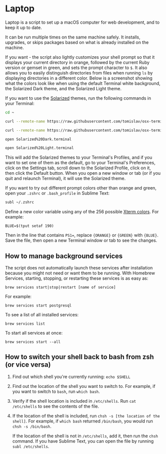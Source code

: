 Laptop
======
Laptop is a script to set up a macOS computer for web development, and to keep
it up to date.

It can be run multiple times on the same machine safely. It installs,
upgrades, or skips packages based on what is already installed on the machine.

If you want - the script also lightly customizes your shell prompt so that it displays your
current directory in orange, followed by the current Ruby version or gemset in
green, and sets the prompt character to `$`. It also allows you to easily
distinguish directories from files when running `ls` by displaying directories
in a different color. Below is a screenshot showing what the colors look like
when using the default Terminal white background, the Solarized Dark theme, and the Solarized Light theme.

If you want to use the [Solarized](http://ethanschoonover.com/solarized)
themes, run the following commands in your Terminal:
```bash
cd ~

curl --remote-name https://raw.githubusercontent.com/tomislav/osx-terminal.app-colors-solarized/master/Solarized%20Dark.terminal

curl --remote-name https://raw.githubusercontent.com/tomislav/osx-terminal.app-colors-solarized/master/Solarized%20Light.terminal

open Solarized%20Dark.terminal

open Solarized%20Light.terminal
```

This will add the Solarized themes to your Terminal's Profiles, and if you want to set one of them as the default, go to your Terminal's Preferences,
click on the Settings tab, scroll down to the Solarized Profile, click on it,
then click the Default button. When you open a new window or tab (or if you quit and relaunch Terminal), it will use the Solarized theme.

If you want to try out different prompt colors other than orange and green,
open your `.zshrc` or `.bash_profile` in Sublime Text:

```sh
subl ~/.zshrc
```

Define a new color variable using any of the 256 possible [Xterm colors](http://upload.wikimedia.org/wikipedia/commons/9/95/Xterm_color_chart.png). For example:

```
BLUE=$(tput setaf 190)
```

Then in the line that contains `PS1=`, replace `{ORANGE}` or `{GREEN}` with
`{BLUE}`. Save the file, then open a new Terminal window or tab to see the changes.


How to manage background services
----------------------------------------------------------
The script does not automatically launch these services after installation
because you might not need or want them to be running. With Homebrew Services,
starting, stopping, or restarting these services is as easy as:

```
brew services start|stop|restart [name of service]
```

For example:

```
brew services start postgresql
```

To see a list of all installed services:

```
brew services list
```

To start all services at once:

```
brew services start --all
```

How to switch your shell back to bash from zsh (or vice versa)
--------------------------------------------------------------
1. Find out which shell you're currently running: `echo $SHELL`
2. Find out the location of the shell you want to switch to. For example, if
   you want to switch to `bash`, run `which bash`.
3. Verify if the shell location is included in `/etc/shells`.
   Run `cat /etc/shells` to see the contents of the file.
4. If the location of the shell is included, run `chsh -s [the location of the shell]`.
   For example, if `which bash` returned `/bin/bash`, you would run `chsh -s /bin/bash`.

   If the location of the shell is not in `/etc/shells`, add it, then run the `chsh` command.
   If you have Sublime Text, you can open the file by running `subl /etc/shells`.

